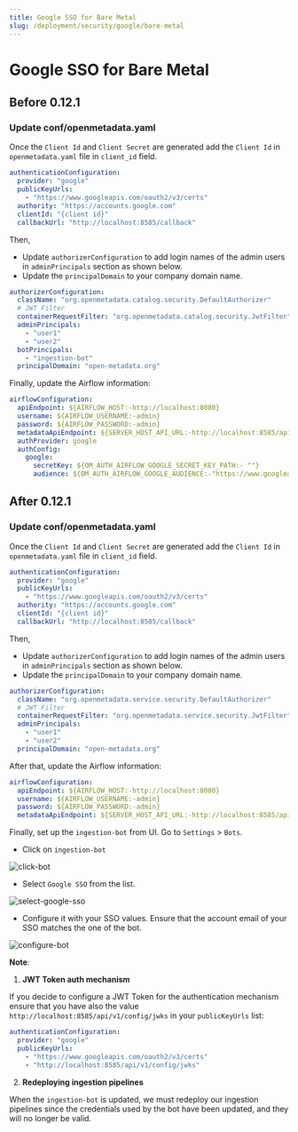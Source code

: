 ```yaml
---
title: Google SSO for Bare Metal
slug: /deployment/security/google/bare-metal
---
```


# Google SSO for Bare Metal

## Before 0.12.1

### Update conf/openmetadata.yaml

Once the `Client Id` and `Client Secret` are generated add the `Client Id` in `openmetadata.yaml` file in `client_id` field.

```yaml
authenticationConfiguration:
  provider: "google"
  publicKeyUrls:
    - "https://www.googleapis.com/oauth2/v3/certs"
  authority: "https://accounts.google.com"
  clientId: "{client id}"
  callbackUrl: "http://localhost:8585/callback"
```

Then, 
- Update `authorizerConfiguration` to add login names of the admin users in `adminPrincipals` section as shown below.
- Update the `principalDomain` to your company domain name.

```yaml
authorizerConfiguration:
  className: "org.openmetadata.catalog.security.DefaultAuthorizer"
  # JWT Filter
  containerRequestFilter: "org.openmetadata.catalog.security.JwtFilter"
  adminPrincipals:
    - "user1"
    - "user2"
  botPrincipals:
    - "ingestion-bot"
  principalDomain: "open-metadata.org"
```

Finally, update the Airflow information:

```yaml
airflowConfiguration:
  apiEndpoint: ${AIRFLOW_HOST:-http://localhost:8080}
  username: ${AIRFLOW_USERNAME:-admin}
  password: ${AIRFLOW_PASSWORD:-admin}
  metadataApiEndpoint: ${SERVER_HOST_API_URL:-http://localhost:8585/api}
  authProvider: google
  authConfig:
    google:
      secretKey: ${OM_AUTH_AIRFLOW_GOOGLE_SECRET_KEY_PATH:- ""}
      audience: ${OM_AUTH_AIRFLOW_GOOGLE_AUDIENCE:-"https://www.googleapis.com/oauth2/v4/token"}
```

## After 0.12.1

### Update conf/openmetadata.yaml

Once the `Client Id` and `Client Secret` are generated add the `Client Id` in `openmetadata.yaml` file in `client_id` field.

```yaml
authenticationConfiguration:
  provider: "google"
  publicKeyUrls:
    - "https://www.googleapis.com/oauth2/v3/certs"
  authority: "https://accounts.google.com"
  clientId: "{client id}"
  callbackUrl: "http://localhost:8585/callback"
```

Then,
- Update `authorizerConfiguration` to add login names of the admin users in `adminPrincipals` section as shown below.
- Update the `principalDomain` to your company domain name.

```yaml
authorizerConfiguration:
  className: "org.openmetadata.service.security.DefaultAuthorizer"
  # JWT Filter
  containerRequestFilter: "org.openmetadata.service.security.JwtFilter"
  adminPrincipals:
    - "user1"
    - "user2"
  principalDomain: "open-metadata.org"
```

After that, update the Airflow information:

```yaml
airflowConfiguration:
  apiEndpoint: ${AIRFLOW_HOST:-http://localhost:8080}
  username: ${AIRFLOW_USERNAME:-admin}
  password: ${AIRFLOW_PASSWORD:-admin}
  metadataApiEndpoint: ${SERVER_HOST_API_URL:-http://localhost:8585/api}
```

Finally, set up the `ingestion-bot` from UI. Go to `Settings` > `Bots`.


- Click on `ingestion-bot`

<Image src="/images/deployment/security/google/click-bot.png" alt="click-bot" caption="Click on 'ingestion-bot'"/>

- Select `Google SSO` from the list.

<Image src="/images/deployment/security/google/select-google-sso.png" alt="select-google-sso" caption="Select 'Google SSO'"/>

- Configure it with your SSO values. Ensure that the account email of your SSO matches the one of the bot. 

<Image src="/images/deployment/security/google/configure-bot.png" alt="configure-bot" caption="Configure the ingestion-bot with your SSO values"/>

**Note**: 

1. **JWT Token auth mechanism**

If you decide to configure a JWT Token for the authentication mechanism ensure that you have also the value `http://localhost:8585/api/v1/config/jwks`
in your `publicKeyUrls` list:

```yaml
authenticationConfiguration:
  provider: "google"
  publicKeyUrls:
    - "https://www.googleapis.com/oauth2/v3/certs"
    - "http://localhost:8585/api/v1/config/jwks"
```

2. **Redeploying ingestion pipelines**

When the `ingestion-bot` is updated, we must redeploy our ingestion pipelines since the credentials used by the bot have been updated, 
and they will no longer be valid.